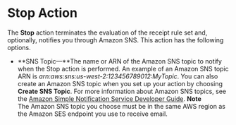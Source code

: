 # Stop Action<a name="receiving-email-action-stop"></a>

The **Stop** action terminates the evaluation of the receipt rule set and, optionally, notifies you through Amazon SNS\. This action has the following options\.

+ **SNS Topic—**The name or ARN of the Amazon SNS topic to notify when the Stop action is performed\. An example of an Amazon SNS topic ARN is *arn:aws:sns:us\-west\-2:123456789012:MyTopic*\. You can also create an Amazon SNS topic when you set up your action by choosing **Create SNS Topic**\. For more information about Amazon SNS topics, see the [Amazon Simple Notification Service Developer Guide](http://docs.aws.amazon.com/sns/latest/dg/CreateTopic.html)\.
**Note**  
The Amazon SNS topic you choose must be in the same AWS region as the Amazon SES endpoint you use to receive email\. 